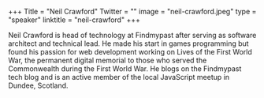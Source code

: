 +++
Title = "Neil Crawford"
Twitter = ""
image = "neil-crawford.jpeg"
type = "speaker"
linktitle = "neil-crawford"
+++

Neil Crawford is head of technology at Findmypast after serving as software architect and technical lead. He made his start in games programming but found his passion for web development working on Lives of the First World War, the permanent digital memorial to those who served the Commonwealth during the First World War. He blogs on the Findmypast tech blog and is an active member of the local JavaScript meetup in Dundee, Scotland.
